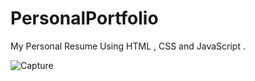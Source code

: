 # PersonalPortfolio
My Personal Resume Using HTML , CSS and JavaScript .

![Capture](https://user-images.githubusercontent.com/44874674/65080722-da778380-d999-11e9-818a-73f5cb9cb243.JPG)


